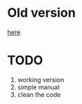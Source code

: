 # Old version 
[here](https://github.com/Cajova-Houba/microapp-generic-old.git)

# TODO
1. working version
2. simple manual
3. clean the code
